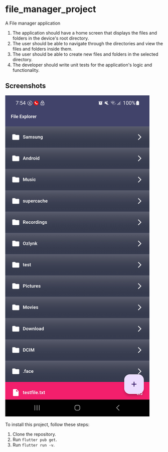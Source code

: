 # file_manager_project

A File manager application

1) The application should have a home screen that displays the files and folders in the device's root directory.
2) The user should be able to navigate through the directories and view the files and folders inside them.
3) The user should be able to create new files and folders in the selected directory.
4) The developer should write unit tests for the application's logic and functionality.

## Screenshots
![Alt text](images/Screenshot_20240412_195455.jpg)

To install this project, follow these steps:

1. Clone the repository.
2. Run `flutter pub get`.
3. Run `flutter run -v`.

